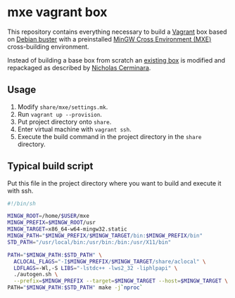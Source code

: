 # mxe vagrant box

This repository contains everything necessary to build a [Vagrant](https://www.vagrantup.com/) box based on [Debian buster](https://www.debian.org/releases/buster/) with a preinstalled [MinGW Cross Environment (MXE)](http://mxe.cc/) cross-building environment.

Instead of building a base box from scratch an [existing box](https://app.vagrantup.com/debian/boxes/buster64) is modified and repackaged as described by [Nicholas Cerminara](https://scotch.io/tutorials/how-to-create-a-vagrant-base-box-from-an-existing-one).

## Usage

1. Modify `share/mxe/settings.mk`.
2. Run `vagrant up --provision`.
3. Put project directory onto `share`.
4. Enter virtual machine with `vagrant ssh`.
5. Execute the build command in the project directory in the `share` directory.

## Typical build script

Put this file in the project directory where you want to build and execute it with ssh.

```sh
#!/bin/sh

MINGW_ROOT=/home/$USER/mxe
MINGW_PREFIX=$MINGW_ROOT/usr
MINGW_TARGET=x86_64-w64-mingw32.static
MINGW_PATH="$MINGW_PREFIX/$MINGW_TARGET/bin:$MINGW_PREFIX/bin"
STD_PATH="/usr/local/bin:/usr/bin:/bin:/usr/X11/bin"

PATH="$MINGW_PATH:$STD_PATH" \
  ACLOCAL_FLAGS="-I$MINGW_PREFIX/$MINGW_TARGET/share/aclocal" \
  LDFLAGS=-Wl,-S LIBS="-lstdc++ -lws2_32 -liphlpapi" \
  ./autogen.sh \
  --prefix=$MINGW_PREFIX --target=$MINGW_TARGET --host=$MINGW_TARGET \
PATH="$MINGW_PATH:$STD_PATH" make -j`nproc`
```
